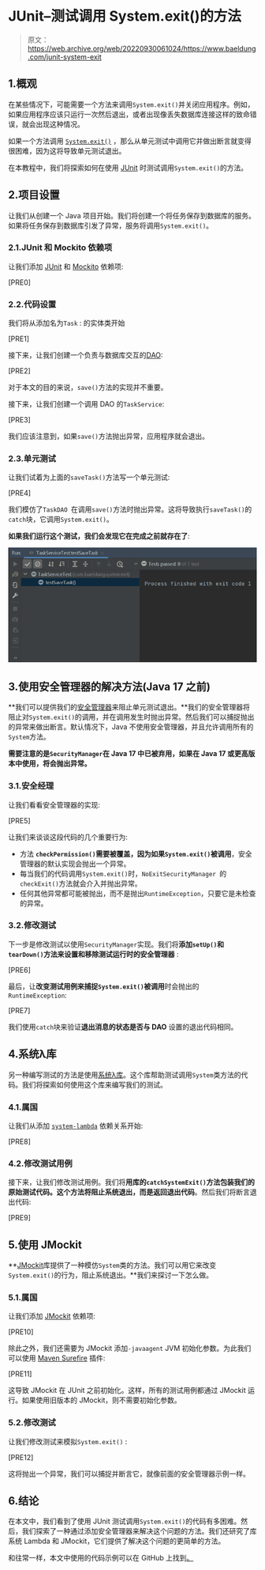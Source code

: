 # JUnit–测试调用 System.exit()的方法

> 原文：<https://web.archive.org/web/20220930061024/https://www.baeldung.com/junit-system-exit>

## 1.概观

在某些情况下，可能需要一个方法来调用`System.exit()`并关闭应用程序。例如，如果应用程序应该只运行一次然后退出，或者出现像丢失数据库连接这样的致命错误，就会出现这种情况。

如果一个方法调用 [`System.exit()`](/web/20221107202800/https://www.baeldung.com/java-system-exit) ，那么从单元测试中调用它并做出断言就变得很困难，因为这将导致单元测试退出。

在本教程中，我们将探索如何在使用 [JUnit](/web/20221107202800/https://www.baeldung.com/junit) 时测试调用`System.exit()`的方法。

## 2.项目设置

让我们从创建一个 Java 项目开始。我们将创建一个将任务保存到数据库的服务。如果将任务保存到数据库引发了异常，服务将调用`System.exit()`。

### 2.1.JUnit 和 Mockito 依赖项

让我们添加 [JUnit](https://web.archive.org/web/20221107202800/https://search.maven.org/search?q=g:org.junit.jupiter%20AND%20a:junit-jupiter-api) 和 [Mockito](https://web.archive.org/web/20221107202800/https://search.maven.org/search?q=g:org.mockito%20AND%20a:mockito-core) 依赖项:

[PRE0]

### 2.2.代码设置

我们将从添加名为`Task` : 的实体类开始

[PRE1]

接下来，让我们创建一个负责与数据库交互的[DAO](/web/20221107202800/https://www.baeldung.com/java-dao-pattern):

[PRE2]

对于本文的目的来说，`save()`方法的实现并不重要。

接下来，让我们创建一个调用 DAO 的`TaskService`:

[PRE3]

我们应该注意到，如果`save()`方法抛出异常，应用程序就会退出。

### 2.3.单元测试

让我们试着为上面的`saveTask()`方法写一个单元测试:

[PRE4]

我们模仿了`TaskDAO `在调用`save()`方法时抛出异常。这将导致执行`saveTask()`的`catch`块，它调用`System.exit()`。

**如果我们运行这个测试，我们会发现它在完成之前就存在了**:

[![Test case is skipped because the application exits before the test finishes](img/d6a23c2fd5714283bb5fb030f9a9e83d.png)](/web/20221107202800/https://www.baeldung.com/wp-content/uploads/2022/11/system-exits-test-skipped.png)

## 3.使用安全管理器的解决方法(Java 17 之前)

**我们可以提供我们的[安全管理器](/web/20221107202800/https://www.baeldung.com/java-security-manager)来阻止单元测试退出。**我们的安全管理器将阻止对`System.exit()`的调用，并在调用发生时抛出异常。然后我们可以捕捉抛出的异常来做出断言。默认情况下，Java 不使用安全管理器，并且允许调用所有的`System`方法。

**需要注意的是`SecurityManager`在 Java 17 中已被弃用，如果在 Java 17 或更高版本中使用，将会抛出异常。**

### 3.1.安全经理

让我们看看安全管理器的实现:

[PRE5]

让我们来谈谈这段代码的几个重要行为:

*   方法 **`checkPermission()`需要被覆盖，因为如果`System.exit()`被调用**，安全管理器的默认实现会抛出一个异常。
*   每当我们的代码调用`System.exit()`时，`NoExitSecurityManager `的`checkExit()`方法就会介入并抛出异常。
*   任何其他异常都可能被抛出，而不是抛出`RuntimeException`，只要它是未检查的异常。

### 3.2.修改测试

下一步是修改测试以使用`SecurityManager`实现。我们将**添加`setUp()`和`tearDown()`方法来设置和移除测试运行时的安全管理器** : 

[PRE6]

最后，让**改变测试用例来捕捉`System.exit()`被调用**时会抛出的`RuntimeException`:

[PRE7]

我们使用`catch`块来验证**退出消息的状态是否与 DAO** 设置的退出代码相同。

## 4.系统λ库

另一种编写测试的方法是使用[系统λ库](https://web.archive.org/web/20221107202800/https://github.com/stefanbirkner/system-lambda)。这个库帮助测试调用`System`类方法的代码。我们将探索如何使用这个库来编写我们的测试。

### 4.1.属国

让我们从添加 [`system-lambda`](https://web.archive.org/web/20221107202800/https://search.maven.org/search?q=g:com.github.stefanbirkner%20AND%20a:system-lambda) 依赖关系开始:

[PRE8]

### 4.2.修改测试用例

接下来，让我们修改测试用例。我们将**用库的`catchSystemExit()`方法包装我们的原始测试代码。这个方法将阻止系统退出，而是返回退出代码**。然后我们将断言退出代码:

[PRE9]

## 5.使用 JMockit

**[JMockit](/web/20221107202800/https://www.baeldung.com/jmockit-101)库提供了一种模仿`System`类的方法。我们可以用它来改变`System.exit()`的行为，阻止系统退出。**我们来探讨一下怎么做。

### 5.1.属国

让我们添加 [JMockit](https://web.archive.org/web/20221107202800/https://mvnrepository.com/artifact/org.jmockit/jmockit/1.49) 依赖项:

[PRE10]

除此之外，我们还需要为 JMockit 添加`-javaagent` JVM 初始化参数。为此我们可以使用 [Maven Surefire](/web/20221107202800/https://www.baeldung.com/maven-surefire-plugin) 插件:

[PRE11]

这导致 JMockit 在 JUnit 之前初始化。这样，所有的测试用例都通过 JMockit 运行。如果使用旧版本的 JMockit，则不需要初始化参数。

### 5.2.修改测试

让我们修改测试来模拟`System.exit()` : 

[PRE12]

这将抛出一个异常，我们可以捕捉并断言它，就像前面的安全管理器示例一样。

## 6.结论

在本文中，我们看到了使用 JUnit 测试调用`System.exit()`的代码有多困难。然后，我们探索了一种通过添加安全管理器来解决这个问题的方法。我们还研究了库系统 Lambda 和 JMockit，它们提供了解决这个问题的更简单的方法。

和往常一样，本文中使用的代码示例可以在 GitHub 上找到[。](https://web.archive.org/web/20221107202800/https://github.com/eugenp/tutorials/tree/master/testing-modules/junit-5-advanced)